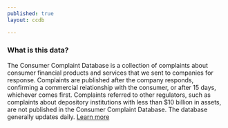 ```yaml
---
published: true
layout: ccdb

---
```


### What is this data?

The Consumer Complaint Database is a collection of complaints about consumer financial products and services that we sent to companies for response. Complaints are published after the company responds, confirming a commercial relationship with the consumer, or after 15 days, whichever comes first. Complaints referred to other regulators, such as complaints about depository institutions with less than $10 billion in assets, are not published in the Consumer Complaint Database. The database generally updates daily. [Learn more](https://www.consumerfinance.gov/data-research/consumer-complaints/)

